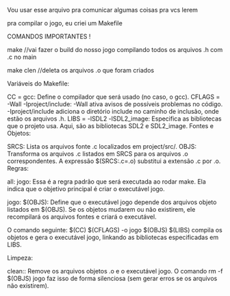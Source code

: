 Vou usar esse arquivo pra comunicar algumas coisas pra vcs lerem

pra compilar o jogo, eu criei um Makefile

COMANDOS IMPORTANTES !

make //vai fazer o build do nosso jogo compilando todos os arquivos .h com .c no main

make clen //deleta os arquivos .o que foram criados


Variáveis do Makefile:

CC = gcc: Define o compilador que será usado (no caso, o gcc).
CFLAGS = -Wall -Iproject/include:
-Wall ativa avisos de possíveis problemas no código.
-Iproject/include adiciona o diretório include no caminho de inclusão, onde estão os arquivos .h.
LIBS = -lSDL2 -lSDL2_image: Especifica as bibliotecas que o projeto usa. Aqui, são as bibliotecas SDL2 e SDL2_image.
Fontes e Objetos:

SRCS: Lista os arquivos fonte .c localizados em project/src/.
OBJS: Transforma os arquivos .c listados em SRCS para os arquivos .o correspondentes. A expressão $(SRCS:.c=.o) substitui a extensão .c por .o.
Regras:

all: jogo: Essa é a regra padrão que será executada ao rodar make. Ela indica que o objetivo principal é criar o executável jogo.

jogo: $(OBJS): Define que o executável jogo depende dos arquivos objeto listados em $(OBJS). Se os objetos mudarem ou não existirem, ele recompilará os arquivos fontes e criará o executável.

O comando seguinte: $(CC) $(CFLAGS) -o jogo $(OBJS) $(LIBS) compila os objetos e gera o executável jogo, linkando as bibliotecas especificadas em LIBS.

Limpeza:

clean:: Remove os arquivos objetos .o e o executável jogo. O comando rm -f $(OBJS) jogo faz isso de forma silenciosa (sem gerar erros se os arquivos não existirem).